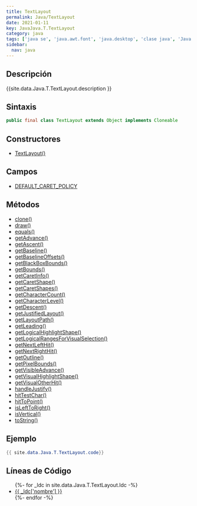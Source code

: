 ```yaml
---
title: TextLayout
permalink: Java/TextLayout
date: 2021-01-11
key: JavaJava.T.TextLayout
category: java
tags: ['java se', 'java.awt.font', 'java.desktop', 'clase java', 'Java 1.0']
sidebar: 
  nav: java
---
```


## Descripción
{{site.data.Java.T.TextLayout.description }}

## Sintaxis
~~~java
public final class TextLayout extends Object implements Cloneable
~~~

## Constructores
* [TextLayout()](/Java/TextLayout/TextLayout/)

## Campos
* [DEFAULT_CARET_POLICY](/Java/TextLayout/DEFAULT_CARET_POLICY)

## Métodos
* [clone()](/Java/TextLayout/clone)
* [draw()](/Java/TextLayout/draw)
* [equals()](/Java/TextLayout/equals)
* [getAdvance()](/Java/TextLayout/getAdvance)
* [getAscent()](/Java/TextLayout/getAscent)
* [getBaseline()](/Java/TextLayout/getBaseline)
* [getBaselineOffsets()](/Java/TextLayout/getBaselineOffsets)
* [getBlackBoxBounds()](/Java/TextLayout/getBlackBoxBounds)
* [getBounds()](/Java/TextLayout/getBounds)
* [getCaretInfo()](/Java/TextLayout/getCaretInfo)
* [getCaretShape()](/Java/TextLayout/getCaretShape)
* [getCaretShapes()](/Java/TextLayout/getCaretShapes)
* [getCharacterCount()](/Java/TextLayout/getCharacterCount)
* [getCharacterLevel()](/Java/TextLayout/getCharacterLevel)
* [getDescent()](/Java/TextLayout/getDescent)
* [getJustifiedLayout()](/Java/TextLayout/getJustifiedLayout)
* [getLayoutPath()](/Java/TextLayout/getLayoutPath)
* [getLeading()](/Java/TextLayout/getLeading)
* [getLogicalHighlightShape()](/Java/TextLayout/getLogicalHighlightShape)
* [getLogicalRangesForVisualSelection()](/Java/TextLayout/getLogicalRangesForVisualSelection)
* [getNextLeftHit()](/Java/TextLayout/getNextLeftHit)
* [getNextRightHit()](/Java/TextLayout/getNextRightHit)
* [getOutline()](/Java/TextLayout/getOutline)
* [getPixelBounds()](/Java/TextLayout/getPixelBounds)
* [getVisibleAdvance()](/Java/TextLayout/getVisibleAdvance)
* [getVisualHighlightShape()](/Java/TextLayout/getVisualHighlightShape)
* [getVisualOtherHit()](/Java/TextLayout/getVisualOtherHit)
* [handleJustify()](/Java/TextLayout/handleJustify)
* [hitTestChar()](/Java/TextLayout/hitTestChar)
* [hitToPoint()](/Java/TextLayout/hitToPoint)
* [isLeftToRight()](/Java/TextLayout/isLeftToRight)
* [isVertical()](/Java/TextLayout/isVertical)
* [toString()](/Java/TextLayout/toString)

## Ejemplo
~~~java
{{ site.data.Java.T.TextLayout.code}}
~~~

## Líneas de Código
<ul>
{%- for _ldc in site.data.Java.T.TextLayout.ldc -%}
   <li>
       <a href="{{_ldc['url'] }}">{{ _ldc['nombre'] }}</a>
   </li>
{%- endfor -%}
</ul>
